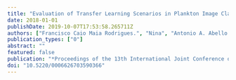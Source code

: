 ```yaml
---
title: "Evaluation of Transfer Learning Scenarios in Plankton Image Classification"
date: 2018-01-01
publishDate: 2019-10-07T17:53:58.265711Z
authors: ["Francisco Caio Maia Rodrigues.", "Nina", "Antonio A. Abello.", "Leandro T. De La Cruz.", "Rubens M. Lopes.", "R. Hirata Jr."]
publication_types: ["0"]
abstract: ""
featured: false
publication: "*Proceedings of the 13th International Joint Conference on Computer Vision, Imaging and Computer Graphics Theory and Applications - Volume 5: VISAPP,*"
doi: "10.5220/0006626703590366"
---
```


